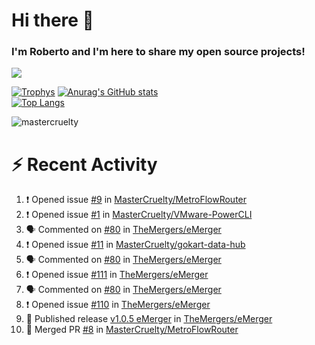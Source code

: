 # Hi there 👋
### I'm Roberto and I'm here to share my open source projects!

<img src="https://komarev.com/ghpvc/?username=mastercruelty&label=Profile views&color=0e75b6"><br>

[![Trophys](https://github-profile-trophy.vercel.app/?username=mastercruelty)](https://github.com/ryo-ma/github-profile-trophy)
[![Anurag's GitHub stats](https://github-readme-stats.vercel.app/api?username=mastercruelty&show_icons=true&theme=tokyonight)](https://github.com/anuraghazra/github-readme-stats)<br>
[![Top Langs](https://github-readme-stats.vercel.app/api/top-langs/?username=mastercruelty&langs_count=10&hide=jupyter%20notebook&exclude_repo=Alarm-project&layout=compact&theme=tokyonight)](https://github.com/anuraghazra/github-readme-stats)
<p><img align="center" src="https://github-readme-streak-stats.herokuapp.com/?user=mastercruelty&" alt="mastercruelty" /></p>

# :zap: Recent Activity
<!--START_SECTION:activity-->
1. ❗ Opened issue [#9](https://github.com/MasterCruelty/MetroFlowRouter/issues/9) in [MasterCruelty/MetroFlowRouter](https://github.com/MasterCruelty/MetroFlowRouter)
2. ❗ Opened issue [#1](https://github.com/MasterCruelty/VMware-PowerCLI/issues/1) in [MasterCruelty/VMware-PowerCLI](https://github.com/MasterCruelty/VMware-PowerCLI)
3. 🗣 Commented on [#80](https://github.com/TheMergers/eMerger/issues/80#issuecomment-1986547338) in [TheMergers/eMerger](https://github.com/TheMergers/eMerger)
4. ❗ Opened issue [#11](https://github.com/MasterCruelty/gokart-data-hub/issues/11) in [MasterCruelty/gokart-data-hub](https://github.com/MasterCruelty/gokart-data-hub)
5. 🗣 Commented on [#80](https://github.com/TheMergers/eMerger/issues/80#issuecomment-1986531889) in [TheMergers/eMerger](https://github.com/TheMergers/eMerger)
6. ❗ Opened issue [#111](https://github.com/TheMergers/eMerger/issues/111) in [TheMergers/eMerger](https://github.com/TheMergers/eMerger)
7. 🗣 Commented on [#80](https://github.com/TheMergers/eMerger/issues/80#issuecomment-1986493280) in [TheMergers/eMerger](https://github.com/TheMergers/eMerger)
8. ❗ Opened issue [#110](https://github.com/TheMergers/eMerger/issues/110) in [TheMergers/eMerger](https://github.com/TheMergers/eMerger)
9. 🚀 Published release [v1.0.5 eMerger](https://github.com/TheMergers/eMerger/releases/tag/v1.0.5) in [TheMergers/eMerger](https://github.com/TheMergers/eMerger)
10. 🎉 Merged PR [#8](https://github.com/MasterCruelty/MetroFlowRouter/pull/8) in [MasterCruelty/MetroFlowRouter](https://github.com/MasterCruelty/MetroFlowRouter)
<!--END_SECTION:activity-->
